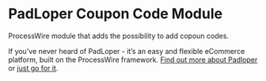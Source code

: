 # PadLoper Coupon Code Module

ProcessWire module that adds the possibility to add copoun codes.

If you've never heard of PadLoper - it’s an easy and flexible eCommerce platform, built on the ProcessWire framework. [Find out more about Padloper](https://padloper.pw/) or [just go for it](https://padloper.pw/buy/).
